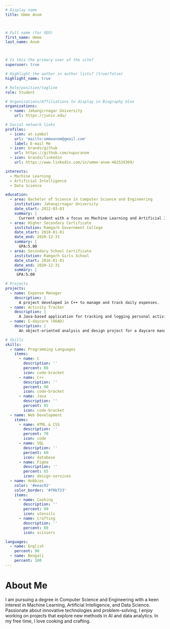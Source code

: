 ```yaml
---
# Display name
title: Umme Anom 



# Full name (for SEO)
first_name: Umme
last_name: Anom



# Is this the primary user of the site?
superuser: true

# Highlight the author in author lists? (true/false)
highlight_name: true

# Role/position/tagline
role: Student 

# Organizations/Affiliations to display in Biography blox
organizations:  
  - name: Jahangirnagar University
    url: https://juniv.edu/

# Social network links
profiles:
  - icon: at-symbol
    url: 'mailto:ummeanom@gmail.com'
    label: E-mail Me
  - icon: brands/github
    url: https://github.com/nupuranom
  - icon: brands/linkedin
    url: https://www.linkedin.com/in/umme-anom-462539309/

interests:
  - Machine Learning
  - Artificial Intelligence
  - Data Science

education:
  - area: Bachelor of Science in Computer Science and Engineering
    institution: Jahangirnagar University
    date_start: 2022-03-03
    summary: |
      Current student with a focus on Machine Learning and Artificial Intelligence.
  - area: Higher Secondary Certificate
    institution: Ramgarh Government College
    date_start: 2018-01-01
    date_end: 2020-12-31
    summary: |
      GPA:5.00
  - area: Secondary School Certificate
    institution: Ramgarh Girls School
    date_start: 2016-01-01
    date_end: 2020-12-31
    summary: |
     GPA:5.00

# Projects
projects:
  - name: Expense Manager
    description: |
      A project developed in C++ to manage and track daily expenses.
  - name: Activity Tracker
    description: |
      A Java-based application for tracking and logging personal activities.
  - name: E-daycare (OOAD)
    description: |
      An object-oriented analysis and design project for a daycare management system.

# Skills
skills:
  - name: Programming Languages
    items:
      - name: C
        description: ''
        percent: 80
        icon: code-bracket
      - name: C++
        description: ''
        percent: 90
        icon: code-bracket
      - name: Java
        description: ''
        percent: 85
        icon: code-bracket
  - name: Web Development
    items:
      - name: HTML & CSS
        description: ''
        percent: 70
        icon: code
      - name: SQL
        description: ''
        percent: 60
        icon: database
      - name: Figma
        description: ''
        percent: 65
        icon: design-services
  - name: Hobbies
    color: '#eeac02'
    color_border: '#f0bf23'
    items:
      - name: Cooking
        description: ''
        percent: 90
        icon: utensils
      - name: Crafting
        description: ''
        percent: 80
        icon: scissors

languages:
  - name: English
    percent: 90
  - name: Bengali
    percent: 100
---
```

# About Me

I am pursuing a degree in Computer Science and Engineering with a keen interest in Machine Learning, Artificial Intelligence, and Data Science. Passionate about innovative technologies and problem-solving, I enjoy working on projects that explore new methods in AI and data analytics. In my free time, I love cooking and crafting.
